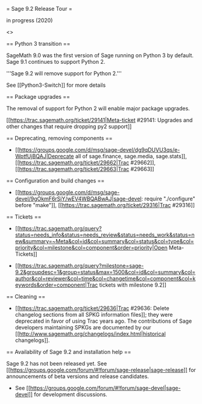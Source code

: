 = Sage 9.2 Release Tour =

in progress (2020)

<<TableOfContents>>

== Python 3 transition ==

SageMath 9.0 was the first version of Sage running on Python 3 by default. Sage 9.1 continues to support Python 2.  

'''Sage 9.2 will remove support for Python 2.'''

See [[Python3-Switch]] for more details

== Package upgrades ==

The removal of support for Python 2 will enable major package upgrades.

[[https://trac.sagemath.org/ticket/29141|Meta-ticket #29141: Upgrades and other changes that require dropping py2 support]]

== Deprecating, removing components ==

 * [[https://groups.google.com/d/msg/sage-devel/dg9qDUVU3qs/e-WptfUjBQAJ|Deprecate all of sage.finance, sage.media, sage.stats]], [[https://trac.sagemath.org/ticket/29662|Trac #29662]], [[https://trac.sagemath.org/ticket/29663|Trac #29663]]

== Configuration and build changes ==

 * [[https://groups.google.com/d/msg/sage-devel/9gOkmF6rSjY/wEV4WBQABwAJ|sage-devel: require "./configure" before "make"]], [[https://trac.sagemath.org/ticket/29316|Trac #29316]]

== Tickets ==

 * [[https://trac.sagemath.org/query?status=needs_info&status=needs_review&status=needs_work&status=new&summary=~Meta&col=id&col=summary&col=status&col=type&col=priority&col=milestone&col=component&order=priority|Open Meta-Tickets]]

 * [[https://trac.sagemath.org/query?milestone=sage-9.2&groupdesc=1&group=status&max=1500&col=id&col=summary&col=author&col=reviewer&col=time&col=changetime&col=component&col=keywords&order=component|Trac tickets with milestone 9.2]]

== Cleaning ==

 * [[https://trac.sagemath.org/ticket/29636|Trac #29636: Delete changelog sections from all SPKG information files]]; they were deprecated in favor of using Trac years ago. The contributions of Sage developers maintaining SPKGs are documented by our [[http://www.sagemath.org/changelogs/index.html|historical changelogs]].


== Availability of Sage 9.2 and installation help ==

Sage 9.2 has not been released yet.  See [[https://groups.google.com/forum/#!forum/sage-release|sage-release]] for announcements of beta versions and release candidates.


 * See [[https://groups.google.com/forum/#!forum/sage-devel|sage-devel]] for development discussions.
